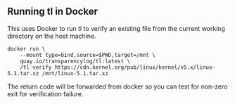 ## Running tl in Docker

This uses Docker to run tl to verify an existing file from the current working
directory on the host machine.

```
docker run \
	--mount type=bind,source=$PWD,target=/mnt \
	quay.io/transparencylog/tl:latest \
	/tl verify https://cdn.kernel.org/pub/linux/kernel/v5.x/linux-5.1.tar.xz /mnt/linux-5.1.tar.xz
```

The return code will be forwarded from docker so you can test for non-zero exit
for verification failure.
